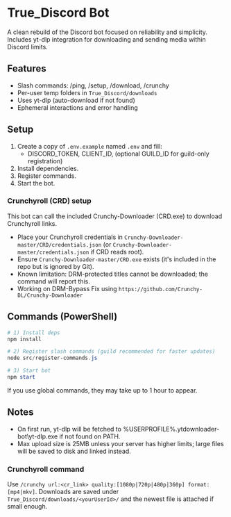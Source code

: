 
# True_Discord Bot

A clean rebuild of the Discord bot focused on reliability and simplicity. Includes yt-dlp integration for downloading and sending media within Discord limits.

## Features

- Slash commands: /ping, /setup, /download, /crunchy
- Per-user temp folders in `True_Discord/downloads`
- Uses yt-dlp (auto-download if not found)
- Ephemeral interactions and error handling

## Setup

1. Create a copy of `.env.example` named `.env` and fill:
   - DISCORD_TOKEN, CLIENT_ID, (optional GUILD_ID for guild-only registration)
2. Install dependencies.
3. Register commands.
4. Start the bot.

### Crunchyroll (CRD) setup

This bot can call the included Crunchy-Downloader (CRD.exe) to download Crunchyroll links.

- Place your Crunchyroll credentials in `Crunchy-Downloader-master/CRD/credentials.json` (or `Crunchy-Downloader-master/credentials.json` if CRD reads root).
- Ensure `Crunchy-Downloader-master/CRD.exe` exists (it's included in the repo but is ignored by Git).
- Known limitation: DRM-protected titles cannot be downloaded; the command will report this.
- Working on DRM-Bypass Fix using `https://github.com/Crunchy-DL/Crunchy-Downloader`

## Commands (PowerShell)

```powershell
# 1) Install deps
npm install

# 2) Register slash commands (guild recommended for faster updates)
node src/register-commands.js

# 3) Start bot
npm start
```

If you use global commands, they may take up to 1 hour to appear.

## Notes

- On first run, yt-dlp will be fetched to %USERPROFILE%\.ytdownloader-bot\yt-dlp.exe if not found on PATH.
- Max upload size is 25MB unless your server has higher limits; large files will be saved to disk and linked instead.

### Crunchyroll command

Use `/crunchy url:<cr_link> quality:[1080p|720p|480p|360p] format:[mp4|mkv]`.
Downloads are saved under `True_Discord/downloads/<yourUserId>/` and the newest file is attached if small enough.
